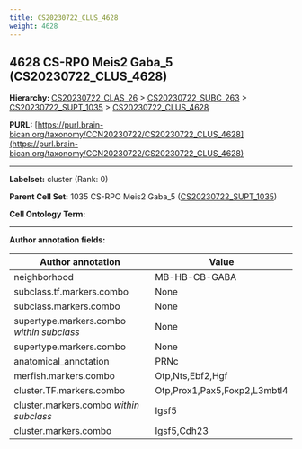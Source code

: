 ```yaml
---
title: CS20230722_CLUS_4628
weight: 4628
---
```

## 4628 CS-RPO Meis2 Gaba_5 (CS20230722_CLUS_4628)
<b>Hierarchy: </b>
[CS20230722_CLAS_26](../CS20230722_CLAS_26) >
[CS20230722_SUBC_263](../CS20230722_SUBC_263) >
[CS20230722_SUPT_1035](../CS20230722_SUPT_1035) >
[CS20230722_CLUS_4628](../CS20230722_CLUS_4628)

**PURL:** [https://purl.brain-bican.org/taxonomy/CCN20230722/CS20230722_CLUS_4628](https://purl.brain-bican.org/taxonomy/CCN20230722/CS20230722_CLUS_4628)

---


**Labelset:** cluster (Rank: 0)

**Parent Cell Set:** 1035 CS-RPO Meis2 Gaba_5 ([CS20230722_SUPT_1035](../CS20230722_SUPT_1035))



**Cell Ontology Term:** 

[MARKER GENES.]: #


---

[TRANSFERRED ANNOTATIONS.]: #


[AUTHOR ANNOTATION FIELDS.]: #


**Author annotation fields:**

| Author annotation | Value |
|-------------------|-------|
|neighborhood|MB-HB-CB-GABA|
|subclass.tf.markers.combo|None|
|subclass.markers.combo|None|
|supertype.markers.combo _within subclass_|None|
|supertype.markers.combo|None|
|anatomical_annotation|PRNc|
|merfish.markers.combo|Otp,Nts,Ebf2,Hgf|
|cluster.TF.markers.combo|Otp,Prox1,Pax5,Foxp2,L3mbtl4|
|cluster.markers.combo _within subclass_|Igsf5|
|cluster.markers.combo|Igsf5,Cdh23|
